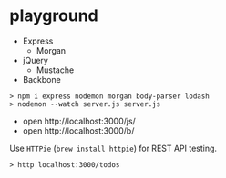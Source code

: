 # playground

- Express
  - Morgan
- jQuery
  - Mustache
- Backbone

```
> npm i express nodemon morgan body-parser lodash
> nodemon --watch server.js server.js
```
- open http://localhost:3000/js/
- open http://localhost:3000/b/

Use `HTTPie` (`brew install httpie`) for REST API testing.
```
> http localhost:3000/todos
```
